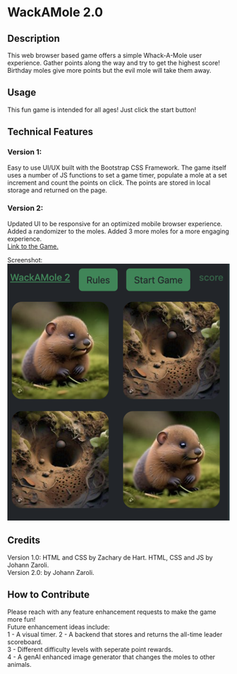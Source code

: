 # WackAMole 2.0
## Description
This web browser based game offers a simple Whack-A-Mole user experience. Gather points along the way and try to get the highest score! Birthday moles give more points but the evil mole will take them away.
## Usage
This fun game is intended for all ages! Just click the start button!
## Technical Features
### Version 1:
Easy to use UI/UX built with the Bootstrap CSS Framework. The game itself uses a number of JS functions to set a game timer, populate a mole at a set increment and count the points on click. The points are stored in local storage and returned on the page. 
### Version 2:
Updated UI to be responsive for an optimized mobile browser experience. Added a randomizer to the moles. Added 3 more moles for a more engaging experience.  
[Link to the Game.](https://jzaroli.github.io/Wackamole-2.0_JS-Game/)

Screenshot:  
![Alt text](assets/images/readme.jpg)
## Credits
Version 1.0: HTML and CSS by Zachary de Hart. HTML, CSS and JS by Johann Zaroli.  
Version 2.0: by Johann Zaroli.
## How to Contribute
Please reach with any feature enhancement requests to make the game more fun!  
Future enhancement ideas include:  
1 - A visual timer.
2 - A backend that stores and returns the all-time leader scoreboard.  
3 - Different difficulty levels with seperate point rewards.  
4 - A genAI enhanced image generator that changes the moles to other animals.
